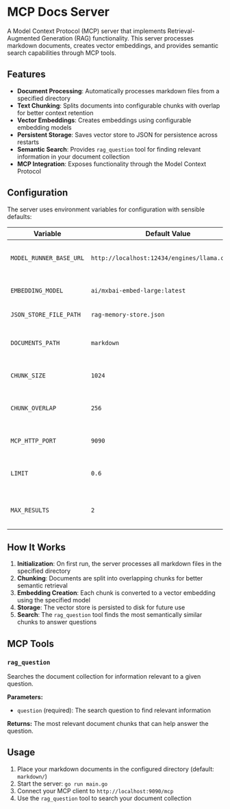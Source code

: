 # MCP Docs Server

A Model Context Protocol (MCP) server that implements Retrieval-Augmented Generation (RAG) functionality. This server processes markdown documents, creates vector embeddings, and provides semantic search capabilities through MCP tools.

## Features

- **Document Processing**: Automatically processes markdown files from a specified directory
- **Text Chunking**: Splits documents into configurable chunks with overlap for better context retention
- **Vector Embeddings**: Creates embeddings using configurable embedding models
- **Persistent Storage**: Saves vector store to JSON for persistence across restarts
- **Semantic Search**: Provides `rag_question` tool for finding relevant information in your document collection
- **MCP Integration**: Exposes functionality through the Model Context Protocol

## Configuration

The server uses environment variables for configuration with sensible defaults:

| Variable | Default Value | Description |
|----------|---------------|-------------|
| `MODEL_RUNNER_BASE_URL` | `http://localhost:12434/engines/llama.cpp/v1/` | Base URL for the LLM/embedding service |
| `EMBEDDING_MODEL` | `ai/mxbai-embed-large:latest` | Model name for generating embeddings |
| `JSON_STORE_FILE_PATH` | `rag-memory-store.json` | Path to persist the vector store |
| `DOCUMENTS_PATH` | `markdown` | Directory containing markdown files to process |
| `CHUNK_SIZE` | `1024` | Size of text chunks in characters |
| `CHUNK_OVERLAP` | `256` | Overlap between chunks in characters |
| `MCP_HTTP_PORT` | `9090` | Port for the MCP HTTP server |
| `LIMIT` | `0.6` | Minimum similarity threshold for search results |
| `MAX_RESULTS` | `2` | Maximum number of search results to return |

## How It Works

1. **Initialization**: On first run, the server processes all markdown files in the specified directory
2. **Chunking**: Documents are split into overlapping chunks for better semantic retrieval
3. **Embedding Creation**: Each chunk is converted to a vector embedding using the specified model
4. **Storage**: The vector store is persisted to disk for future use
5. **Search**: The `rag_question` tool finds the most semantically similar chunks to answer questions

## MCP Tools

### `rag_question`
Searches the document collection for information relevant to a given question.

**Parameters:**
- `question` (required): The search question to find relevant information

**Returns:** The most relevant document chunks that can help answer the question.

## Usage

1. Place your markdown documents in the configured directory (default: `markdown/`)
2. Start the server: `go run main.go`
3. Connect your MCP client to `http://localhost:9090/mcp`
4. Use the `rag_question` tool to search your document collection

